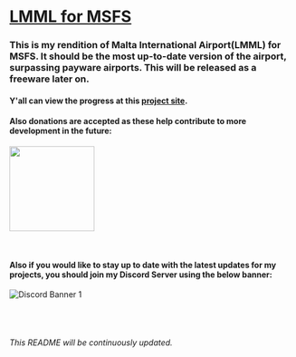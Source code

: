 # <ins>LMML for MSFS<ins/>

### This is my rendition of Malta International Airport(LMML) for MSFS. It should be the most up-to-date version of the airport, surpassing payware airports. This will be released as a freeware later on.

#### Y'all can view the progress at this [project site](https://github.com/users/vikingnope/projects/5).

#### Also donations are accepted as these help contribute to more development in the future:

<a href="https://www.buymeacoffee.com/vikingnope"><img src="https://cdn.buymeacoffee.com/buttons/v2/default-yellow.png" width="150"/></a>

<br/>

#### Also if you would like to stay up to date with the latest updates for my projects, you should join my Discord Server using the below banner:

<img src="https://discordapp.com/api/guilds/1050783936910987354/widget.png?style=banner1" alt="Discord Banner 1"/>

<br/><br/>

###### This README will be continuously updated.